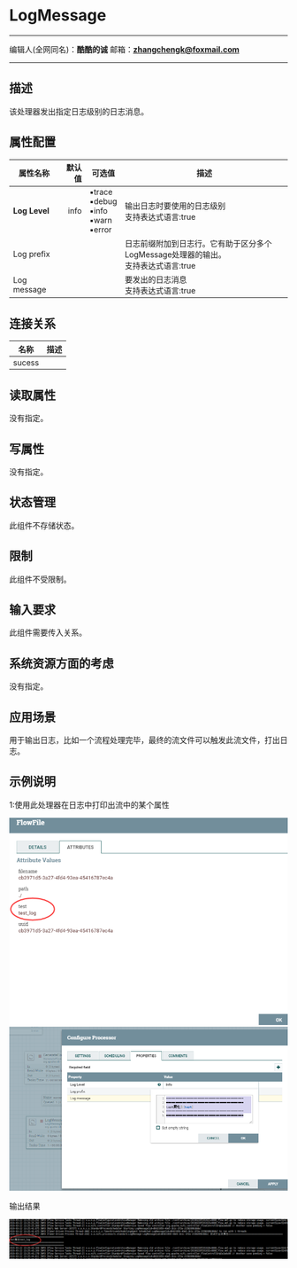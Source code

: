 # LogMessage
***
编辑人(全网同名)：__**酷酷的诚**__  邮箱：**zhangchengk@foxmail.com** 
***


## 描述

该处理器发出指定日志级别的日志消息。

## 属性配置

属性名称          | 默认值  | 可选值                                   | 描述                                                
------------- |-------:| ------------------------------------- | --------------------------------------------------
**Log Level** | info | ▪trace<br/> ▪debug<br/> ▪info<br/> ▪warn<br/> ▪error | 输出日志时要使用的日志级别<br>支持表达式语言:true                       
Log prefix    |      |                                       | 日志前缀附加到日志行。它有助于区分多个LogMessage处理器的输出。<br>支持表达式语言:true
Log message   |      |                                       | 要发出的日志消息<br>支持表达式语言:true                                                                        

## 连接关系

|名称|描述|
|----|----|
|sucess||

## 读取属性

没有指定。

## 写属性

没有指定。

## 状态管理

此组件不存储状态。

## 限制

此组件不受限制。

## 输入要求

此组件需要传入关系。

## 系统资源方面的考虑

没有指定。

## 应用场景

用于输出日志，比如一个流程处理完毕，最终的流文件可以触发此流文件，打出日志。

## 示例说明

1:使用此处理器在日志中打印出流中的某个属性

![](./image/processors/LogMessage/config.png)
![](./image/processors/LogMessage/config2.png)

输出结果

![](./image/processors/LogMessage/result.png)


